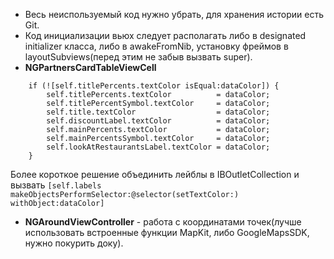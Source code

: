 * Весь неиспользуемый код нужно убрать, для хранения истории есть Git.
* Код инициализации вьюх следует располагать либо в designated initializer класса, либо в awakeFromNib, установку фреймов в layoutSubviews(перед этим не забыв вызвать super).
* **NGPartnersCardTableViewCell** 
 
```
	if (![self.titlePercents.textColor isEqual:dataColor]) {
		self.titlePercents.textColor          = dataColor;
		self.titlePercentSymbol.textColor     = dataColor;
		self.title.textColor                  = dataColor;
		self.discountLabel.textColor          = dataColor;
		self.mainPercents.textColor           = dataColor;
		self.mainPercentsSymbol.textColor     = dataColor;
		self.lookAtRestaurantsLabel.textColor = dataColor;
	}
```
Более короткое решение объединить лейблы в IBOutletCollection и вызвать `[self.labels makeObjectsPerformSelector:@selector(setTextColor:) withObject:dataColor]`

* **NGAroundViewController** - работа с координатами точек(лучше использовать встроенные функции MapKit, либо GoogleMapsSDK, нужно покурить доку).